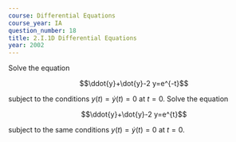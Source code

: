 ```yaml
---
course: Differential Equations
course_year: IA
question_number: 18
title: 2.I.1D Differential Equations
year: 2002
---
```



Solve the equation

$$\ddot{y}+\dot{y}-2 y=e^{-t}$$

subject to the conditions $y(t)=\dot{y}(t)=0$ at $t=0$. Solve the equation

$$\ddot{y}+\dot{y}-2 y=e^{t}$$

subject to the same conditions $y(t)=\dot{y}(t)=0$ at $t=0$.